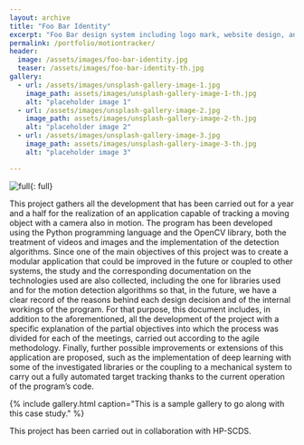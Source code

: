 ```yaml
---
layout: archive
title: "Foo Bar Identity"
excerpt: "Foo Bar design system including logo mark, website design, and branding applications."
permalink: /portfolio/motiontracker/
header:
  image: /assets/images/foo-bar-identity.jpg
  teaser: /assets/images/foo-bar-identity-th.jpg
gallery:
  - url: /assets/images/unsplash-gallery-image-1.jpg
    image_path: assets/images/unsplash-gallery-image-1-th.jpg
    alt: "placeholder image 1"
  - url: /assets/images/unsplash-gallery-image-2.jpg
    image_path: assets/images/unsplash-gallery-image-2-th.jpg
    alt: "placeholder image 2"
  - url: /assets/images/unsplash-gallery-image-3.jpg
    image_path: assets/images/unsplash-gallery-image-3-th.jpg
    alt: "placeholder image 3"

---
```


![full](/images/MotionTracker.gif){: full}

This project gathers all the development that has been carried out for a year
and a half for the realization of an application capable of tracking a moving
object with a camera also in motion. The program has been developed using the
Python programming language and the OpenCV library, both the treatment of
videos and images and the implementation of the detection algorithms. Since
one of the main objectives of this project was to create a modular application
that could be improved in the future or coupled to other systems, the study and
the corresponding documentation on the technologies used are also collected,
including the one for libraries used and for the motion detection algorithms so
that, in the future, we have a clear record of the reasons behind each design
decision and of the internal workings of the program. For that purpose, this
document includes, in addition to the aforementioned, all the development of
the project with a specific explanation of the partial objectives into which the
process was divided for each of the meetings, carried out according to the agile
methodology. Finally, further possible improvements or extensions of this
application are proposed, such as the implementation of deep learning with
some of the investigated libraries or the coupling to a mechanical system to
carry out a fully automated target tracking thanks to the current operation of
the program’s code.

{% include gallery.html caption="This is a sample gallery to go along with this case study." %}

This project has been carried out in collaboration with HP-SCDS.
